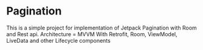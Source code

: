 # Pagination

This is a simple project for implementation of Jetpack Pagination with Room and Rest api.
Architecture = MVVM
With Retrofit, Room, ViewModel, LiveData and other Lifecycle components
